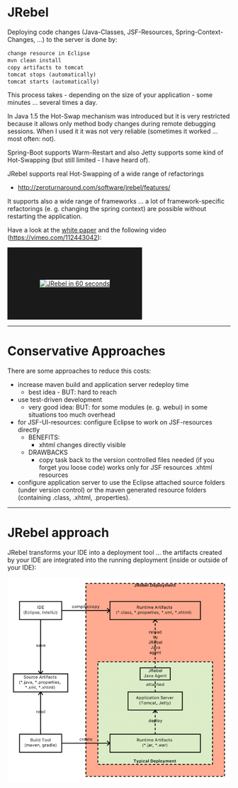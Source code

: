 # JRebel
Deploying code changes (Java-Classes, JSF-Resources, Spring-Context-Changes, ...) to the server is done by:

    change resource in Eclipse
    mvn clean install
    copy artifacts to tomcat
    tomcat stops (automatically)
    tomcat starts (automatically)

This process takes - depending on the size of your application - some minutes ... several times a day.

In Java 1.5 the Hot-Swap mechanism was introduced but it is very restricted because it  allows only method body changes during remote debugging sessions. When I used it it was not very reliable (sometimes it worked ... most often: not).

Spring-Boot supports Warm-Restart and also Jetty supports some kind of Hot-Swapping (but still limited - I have heard of).

JRebel supports real Hot-Swapping of a wide range of refactorings

* http://zeroturnaround.com/software/jrebel/features/

It supports also a wide range of frameworks ... a lot of framework-specific refactorings (e. g. changing the spring context) are possible without restarting the application.

Have a look at the [white paper](http://files.zeroturnaround.com/pdf/JRebelWhitePaper2014.pdf) and the following video (https://vimeo.com/112443042):

  <a href="https://vimeo.com/112443042" target="_blank">
    <img 
      src="https://i.vimeocdn.com/video/543337819_130x73.jpg"
      alt="JRebel in 60 seconds" 
      width="240" height="130" border="73" />
  </a>

---

# Conservative Approaches
There are some approaches to reduce this costs:

* increase maven build and application server redeploy time
  * best idea - BUT: hard to reach
* use test-driven development
  * very good idea: BUT: for some modules (e. g. webui) in some situations too much overhead
* for JSF-UI-resources: configure Eclipse to work on JSF-resources directly
  * BENEFITS:
    * xhtml changes directly visible
  * DRAWBACKS
    * copy task back to the version controlled files needed (if you forget you loose code) works only for JSF resources .xhtml resources
* configure application server to use the Eclipse attached source folders (under version control) or the maven generated resource folders (containing .class, .xhtml, .properties).

---

# JRebel approach
JRebel transforms your IDE into a deployment tool ... the artifacts created by your IDE are integrated into the running deployment (inside or outside of your IDE):

![Typical Java Developer Environment](images/jrebel_typicalDevEnv.png)


